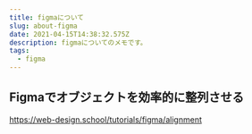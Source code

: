 ```yaml
---
title: figmaについて
slug: about-figma
date: 2021-04-15T14:38:32.575Z
description: figmaについてのメモです。
tags:
  - figma
---
```

## Figmaでオブジェクトを効率的に整列させる

<https://web-design.school/tutorials/figma/alignment>